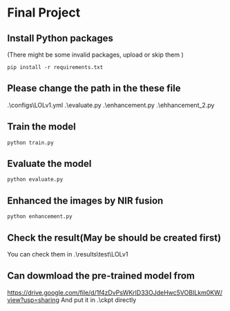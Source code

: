 # Final Project

## Install Python packages
(There might be some invalid packages, upload or skip them )

```
pip install -r requirements.txt
```

## Please change the path in the these file
.\configs\LOLv1.yml
.\evaluate.py
.\enhancement.py
.\ehhancement_2.py

## Train the model
```
python train.py
```

## Evaluate the model
```
python evaluate.py
```

## Enhanced the images by NIR fusion
```
python enhancement.py
```

## Check the result(May be should be created first)
You can check them in .\results\test\LOLv1

## Can dowmload the pre-trained model from
https://drive.google.com/file/d/1f4zDvPsWKrID33OJdeHwc5VOBILkm0KW/view?usp=sharing
And put it in .\ckpt directly
